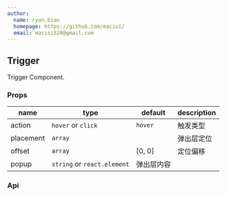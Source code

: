 ```yaml
---
author:
  name: ryan.bian
  homepage: https://github.com/macisi/
  email: macisi528@gmail.com
---
```


## Trigger

Trigger Component.

### Props
|name|type|default|description|
|---|---|---|---|
|action| `hover` or `click`|`hover`|触发类型|
|placement|`array`||弹出层定位|
|offset|`array`|[0, 0]|定位偏移|
|popup|`string` or `react.element`|弹出层内容|

### Api